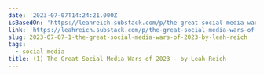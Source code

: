 ```yaml
---
date: '2023-07-07T14:24:21.000Z'
isBasedOn: 'https://leahreich.substack.com/p/the-great-social-media-wars-of-2023'
link: 'https://leahreich.substack.com/p/the-great-social-media-wars-of-2023'
slug: 2023-07-07-1-the-great-social-media-wars-of-2023-by-leah-reich
tags:
  - social media
title: (1) The Great Social Media Wars of 2023 - by Leah Reich
---
```


